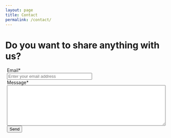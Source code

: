 ```yaml
---
layout: page
title: Contact
permalink: /contact/
---
```


<div class="center">
<h1>Do you want to share anything with us?</h1>
</div>
<div class="page-content post-content" style="margin-left: 5px; margin-right: 5px;">
  <div id="contact" class="email-form">
  <form action="https://docs.google.com/forms/d/1R1W0p1MNhr_uZ4-l7AdNkaBwUhTJwHZfLRzX-7-qyqM/formResponse" method="POST" id="ss-form" target="_self" onsubmit="">
  <div>Email<span class="asterisk">*</span></div>
  <div><input type="email" name="entry.340522468" id="entry_340522468" size="30" placeholder="Enter your email address" required /></div>
  <div>Message<span class="asterisk">*</span></div>
  <div><textarea name="entry.1564209948" rows="8" style="width: 100%" id="entry_1564209948" required ></textarea></div>
  <input type="hidden" name="draftResponse" value="[,,&quot;1959065367577872818&quot;]">
  <input type="hidden" name="pageHistory" value="0">
  <input type="hidden" name="fvv" value="0">
  <input type="hidden" name="fbzx" value="1959065367577872818">
  <input type="submit" name="submit" value="Send" id="ss-submit" class="contact-submit">

</form>
</div>  
</div>
